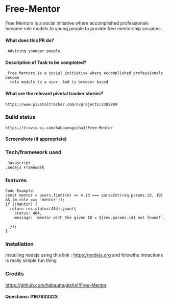 
# Free-Mentor
  Free Mentors is a social initiative where accomplished professionals become role models to
young people to provide free mentorship sessions.
#### What does this PR do?
     Advicing younger people
#### Description of Task to be completed?
     Free Mentors is a social initiative where accomplished professionals become
      role models to a user. And is browser based

#### What are the relevant pivotal tracker stories?
    https://www.pivotaltracker.com/n/projects/2382809
### Build status
    https://travis-ci.com/habaumugisha1/Free-Mentor
#### Screenshots (if appropriate)

### Tech/framework used
    .Javascript
    .nodejs Framework

### features
    Code Example: 
    const mentor = users.find((m) => m.id === parseInt(req.params.id, 10) && (m.role === 'mentor'));
    if (!mentor) {
      return res.status(404).json({
        status: 404,
        message: `mentor with the given ID = ${req.params.id} not found!`,

      });
    }

### Installation
  installing nodejs using this link : https://nodejs.org
  and folowthe intractions is really simple fun thing
### Credits
https://github.com/habaumugisha1/Free-Mentor
#### Questions: #167833323

